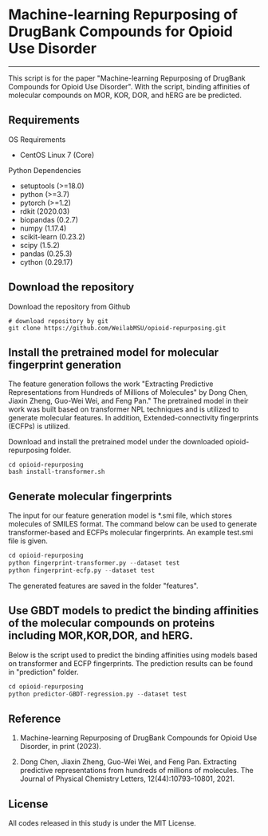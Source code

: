 # Machine-learning Repurposing of DrugBank Compounds for Opioid Use Disorder

---
This script is for the paper "Machine-learning Repurposing of DrugBank Compounds for Opioid Use Disorder". With the script, binding affinities of molecular compounds on MOR, KOR, DOR, and hERG are be predicted.

## Requirements

OS Requirements
- CentOS Linux 7 (Core)

Python Dependencies
- setuptools (>=18.0)
- python (>=3.7)
- pytorch (>=1.2)
- rdkit (2020.03)
- biopandas (0.2.7)
- numpy (1.17.4)
- scikit-learn (0.23.2)
- scipy (1.5.2)
- pandas (0.25.3)
- cython (0.29.17)


## Download the repository
Download the repository from Github
```shell
# download repository by git
git clone https://github.com/WeilabMSU/opioid-repurposing.git
```
## Install the pretrained model for molecular fingerprint generation

The feature generation follows the work "Extracting Predictive Representations from Hundreds of Millions of Molecules" by Dong Chen, Jiaxin Zheng, Guo-Wei Wei, and Feng Pan." The pretrained model in their work was built based on transformer NPL techniques and is utilized to generate molecular features. In addition, Extended-connectivity fingerprints (ECFPs) is utilized.

Download and install the pretrained model under the downloaded opioid-repurposing folder.

```shell
cd opioid-repurposing
bash install-transformer.sh
```

## Generate molecular fingerprints
The input for our feature generation model is *.smi file, which stores molecules of SMILES format. The command below can be used to generate transformer-based and ECFPs molecular fingerprints. An example test.smi file is given.

```python
cd opioid-repurposing
python fingerprint-transformer.py --dataset test
python fingerprint-ecfp.py --dataset test
```
The generated features are saved in the folder "features".

## Use GBDT models to predict the binding affinities of the molecular compounds on proteins including MOR,KOR,DOR, and hERG.
Below is the script used to predict the binding affinities using models based on transformer and ECFP fingerprints. The prediction results can be found in "prediction" folder.

```python
cd opioid-repurposing
python predictor-GBDT-regression.py --dataset test
```

## Reference

1. Machine-learning Repurposing of DrugBank Compounds for Opioid Use Disorder, in print (2023).

2. Dong Chen, Jiaxin Zheng, Guo-Wei Wei, and Feng Pan. Extracting predictive representations from
hundreds of millions of molecules. The Journal of Physical Chemistry Letters, 12(44):10793–10801, 2021.

## License
All codes released in this study is under the MIT License.
